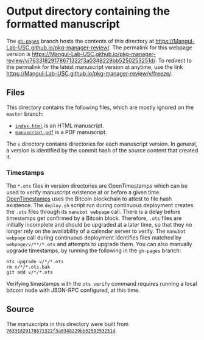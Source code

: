 # Output directory containing the formatted manuscript

The [`gh-pages`](https://github.com/Mangul-Lab-USC/pkg-manager-review/tree/gh-pages) branch hosts the contents of this directory at <https://Mangul-Lab-USC.github.io/pkg-manager-review/>.
The permalink for this webpage version is <https://Mangul-Lab-USC.github.io/pkg-manager-review/v/76331829178671322f3a0348229bb5250253251d/>.
To redirect to the permalink for the latest manuscript version at anytime, use the link <https://Mangul-Lab-USC.github.io/pkg-manager-review/v/freeze/>.

## Files

This directory contains the following files, which are mostly ignored on the `master` branch:

+ [`index.html`](index.html) is an HTML manuscript.
+ [`manuscript.pdf`](manuscript.pdf) is a PDF manuscript.

The `v` directory contains directories for each manuscript version.
In general, a version is identified by the commit hash of the source content that created it.

### Timestamps

The `*.ots` files in version directories are OpenTimestamps which can be used to verify manuscript existence at or before a given time.
[OpenTimestamps](https://opentimestamps.org/) uses the Bitcoin blockchain to attest to file hash existence.
The `deploy.sh` script run during continuous deployment creates the `.ots` files through its `manubot webpage` call.
There is a delay before timestamps get confirmed by a Bitcoin block.
Therefore, `.ots` files are initially incomplete and should be upgraded at a later time, so that they no longer rely on the availability of a calendar server to verify.
The `manubot webpage` call during continuous deployment identifies files matched by `webpage/v/**/*.ots` and attempts to upgrade them.
You can also manually upgrade timestamps, by running the following in the `gh-pages` branch:

```shell
ots upgrade v/*/*.ots
rm v/*/*.ots.bak
git add v/*/*.ots
```

Verifying timestamps with the `ots verify` command requires running a local bitcoin node with JSON-RPC configured, at this time.

## Source

The manuscripts in this directory were built from
[`76331829178671322f3a0348229bb5250253251d`](https://github.com/Mangul-Lab-USC/pkg-manager-review/commit/76331829178671322f3a0348229bb5250253251d).
